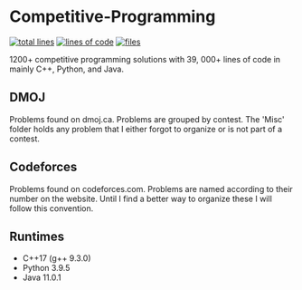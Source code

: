 
# Competitive-Programming

[![total lines](https://tokei.rs/b1/github/Blackgaurd/Competitive-Programming)](https://github.com/Blackgaurd/Competitive-Programming)
[![lines of code](https://tokei.rs/b1/github/Blackgaurd/Competitive-Programming?category=code)](https://github.com/Blackgaurd/Competitive-Programming)
[![files](https://tokei.rs/b1/github/Blackgaurd/Competitive-Programming?category=files)](https://github.com/Blackgaurd/Competitive-Programming)

1200+ competitive programming solutions with 39, 000+ lines of code in mainly C++, Python, and Java.

## DMOJ

Problems found on dmoj.ca. Problems are grouped by contest. The 'Misc' folder holds any problem that I either forgot to organize or is not part of a contest.

## Codeforces

Problems found on codeforces.com. Problems are named according to their number on the website. Until I find a better way to organize these I will follow this convention.

## Runtimes

- C++17 (g++ 9.3.0)
- Python 3.9.5
- Java 11.0.1

